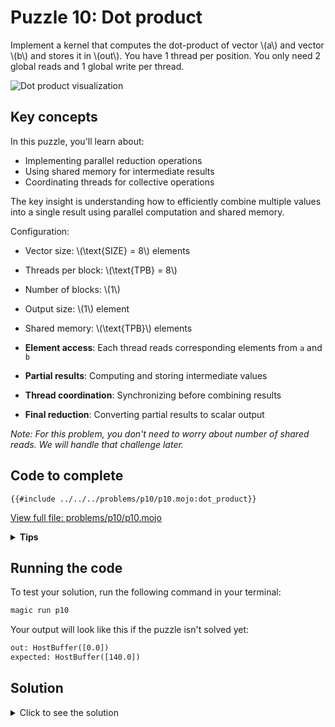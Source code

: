# Puzzle 10: Dot product

Implement a kernel that computes the dot-product of vector \\(a\\) and vector \\(b\\) and stores it in \\(out\\).
You have 1 thread per position. You only need 2 global reads and 1 global write per thread.

![Dot product visualization](https://raw.githubusercontent.com/srush/GPU-Puzzles/main/GPU_puzzlers_files/GPU_puzzlers_47_1.svg)

## Key concepts

In this puzzle, you'll learn about:
- Implementing parallel reduction operations
- Using shared memory for intermediate results
- Coordinating threads for collective operations

The key insight is understanding how to efficiently combine multiple values into a single result using parallel computation and shared memory.

Configuration:
- Vector size: \\(\\text{SIZE} = 8\\) elements
- Threads per block: \\(\\text{TPB} = 8\\)
- Number of blocks: \\(1\\)
- Output size: \\(1\\) element
- Shared memory: \\(\\text{TPB}\\) elements

- **Element access**: Each thread reads corresponding elements from `a` and `b`
- **Partial results**: Computing and storing intermediate values
- **Thread coordination**: Synchronizing before combining results
- **Final reduction**: Converting partial results to scalar output

*Note: For this problem, you don't need to worry about number of shared reads. We will
handle that challenge later.*

## Code to complete

```mojo
{{#include ../../../problems/p10/p10.mojo:dot_product}}
```
<a href="{{#include ../_includes/repo_url.md}}/blob/main/problems/p10/p10.mojo" class="filename">View full file: problems/p10/p10.mojo</a>

<details>
<summary><strong>Tips</strong></summary>

<div class="solution-tips">

1. Store `a[global_i] * b[global_i]` in `shared[local_i]`
2. Call `barrier()` to synchronize
3. Use thread 0 to sum all products in shared memory
4. Write final sum to `out[0]`
</div>
</details>

## Running the code

To test your solution, run the following command in your terminal:

```bash
magic run p10
```

Your output will look like this if the puzzle isn't solved yet:
```txt
out: HostBuffer([0.0])
expected: HostBuffer([140.0])
```

## Solution

<details>
<summary>Click to see the solution</summary>

```mojo
{{#include ../../../solutions/p10/p10.mojo:dot_product_solution}}
```

<div class="solution-explanation">

This solution:
- Computes element-wise products into shared memory
- Synchronizes all threads with `barrier()`
- Uses thread 0 to sum all products
- Writes final dot product result to `out[0]`
</div>
</details>
